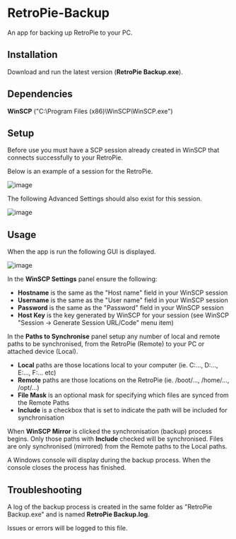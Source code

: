# RetroPie-Backup
An app for backing up RetroPie to your PC.

## Installation

Download and run the latest version (**RetroPie Backup.exe**).

## Dependencies

**WinSCP** ("C:\Program Files (x86)\WinSCP\WinSCP.exe")

## Setup

Before use you must have a SCP session already created in WinSCP that connects successfully to your RetroPie.

Below is an example of a session for the RetroPie.

![image](https://user-images.githubusercontent.com/28795922/115145385-962bf800-a094-11eb-9069-3af018f91891.png)

The following Advanced Settings should also exist for this session.

![image](https://user-images.githubusercontent.com/28795922/115145412-bb206b00-a094-11eb-9d49-3ae5729da6b2.png)

## Usage

When the app is run the following GUI is displayed.

![image](https://user-images.githubusercontent.com/28795922/115145169-8f50b580-a093-11eb-911f-6648238ba72f.png)

In the **WinSCP Settings** panel ensure the following:

- **Hostname** is the same as the "Host name" field in your WinSCP session
- **Username** is the same as the "User name" field in your WinSCP session
- **Password** is the same as the "Password" field in your WinSCP session
- **Host Key** is the key generated by WinSCP for your session (see WinSCP "Session -> Generate Session URL/Code" menu item)

In the **Paths to Synchronise** panel setup any number of local and remote paths to be synchronised, from the RetroPie (Remote) to your PC or attached device (Local).

- **Local** paths are those locations local to your computer (ie. C:\..., D:\..., E:\..., F:\... etc)
- **Remote** paths are those locations on the RetroPie (ie. /boot/..., /home/..., /opt/...)
- **File Mask** is an optional mask for specifying which files are synced from the Remote Paths 
- **Include** is a checkbox that is set to indicate the path will be included for synchronisation

When **WinSCP Mirror** is clicked the synchronisation (backup) process begins.  Only those paths with **Include** checked will be synchronised.  Files are only synchronised (mirrored) from the Remote paths to the Local paths.

A Windows console will display during the backup process.  When the console closes the process has finished.

## Troubleshooting

A log of the backup process is created in the same folder as "RetroPie Backup.exe" and is named **RetroPie Backup.log**.

Issues or errors will be logged to this file.
